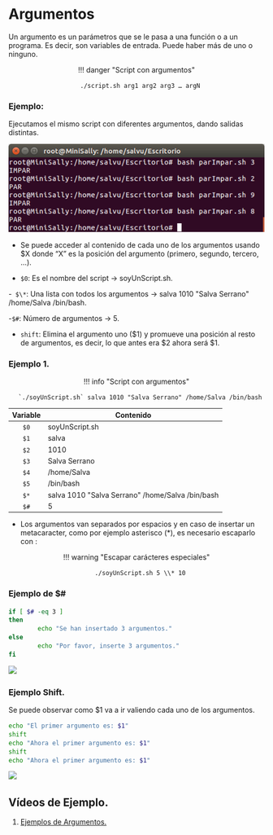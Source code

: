 # Argumentos

Un argumento es un parámetros que se le pasa a una función o a un programa. Es decir, son variables de entrada. Puede haber más de uno o ninguno.

<center>
!!! danger "Script con argumentos" 
	
      ./script.sh arg1 arg2 arg3 … argN
</center>

### Ejemplo:

Ejecutamos el mismo script con diferentes argumentos, dando salidas distintas.

![alt text](imagenes/15.png)

- Se puede acceder al contenido de cada uno de los argumentos usando $X donde “X” es la posición del argumento (primero, segundo, tercero, ...).

- `$0`: Es el nombre del script → soyUnScript.sh.

-` $\*`: Una lista con todos los argumentos → salva 1010 "Salva Serrano" /home/Salva /bin/bash.

-`$#`: Número de argumentos → 5.

- `shift`: Elimina el argumento uno ($1) y promueve una posición al resto de argumentos, es decir, lo que antes era $2 ahora será $1.

### Ejemplo 1\.

<center>
!!! info "Script con argumentos" 
	
      `./soyUnScript.sh` salva 1010 "Salva Serrano" /home/Salva /bin/bash
</center>

<center>

| Variable | <center> Contenido </center>                     |
| :------: | :----------------------------------------------- |
|   `$0`   | soyUnScript.sh                                   |
|   `$1`   | salva                                            |
|   `$2`   | 1010                                             |
|   `$3`   | Salva Serrano                                    |
|   `$4`   | /home/Salva                                      |
|   `$5`   | /bin/bash                                        |
|   `$*`   | salva 1010 "Salva Serrano" /home/Salva /bin/bash |
|   `$#`   | 5                                                |

</center>

- Los argumentos van separados por espacios y en caso de insertar un metacaracter, como por ejemplo asterisco (\*), es necesario escaparlo con \:

<center>
!!! warning "Escapar carácteres especiales" 
	
      ./soyUnScript.sh 5 \\* 10
</center>

### Ejemplo de $#

```bash
if [ $# -eq 3 ]
then
        echo "Se han insertado 3 argumentos."
else
        echo "Por favor, inserte 3 argumentos."
fi
```

  <img src="../imagenes/21.png" width="400"/>

### Ejemplo Shift.

Se puede observar como $1 va a ir valiendo cada uno de los argumentos.

```bash
echo "El primer argumento es: $1"
shift
echo "Ahora el primer argumento es: $1"
shift
echo "Ahora el primer argumento es: $1"
```

  <img src="../imagenes/20.png" width="400"/>

## Vídeos de Ejemplo.

1. [Ejemplos de Argumentos.](https://youtu.be/-j6-3HWyv_k)
